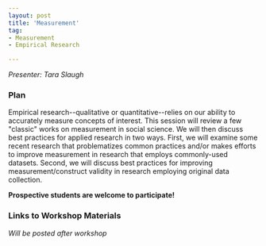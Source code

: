 ```yaml
---
layout: post
title: 'Measurement'
tag:
- Measurement
- Empirical Research

---
```


*Presenter: Tara Slaugh*

### Plan

Empirical research--qualitative or quantitative--relies on our ability to accurately measure concepts of interest. This session will review a few "classic" works on measurement in social science. We will then discuss best practices for applied research in two ways. First, we will examine some recent research that problematizes common practices and/or makes efforts to improve measurement in research that employs commonly-used datasets. Second, we will discuss best practices for improving measurement/construct validity in research employing original data collection.

**Prospective students are welcome to participate!**

### Links to Workshop Materials

*Will be posted after workshop*